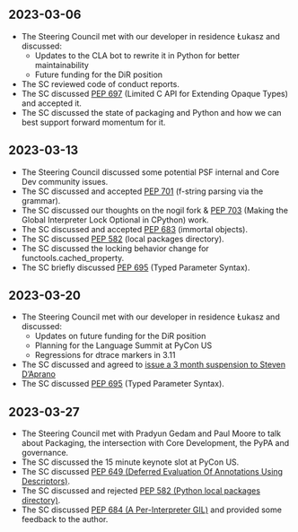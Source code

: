 ## 2023-03-06

- The Steering Council met with our developer in residence Łukasz and discussed:
    - Updates to the CLA bot to rewrite it in Python for better maintainability
    - Future funding for the DiR position
- The SC reviewed code of conduct reports.
- The SC discussed [PEP 697](https://peps.python.org/pep-0697/) (Limited C API for Extending Opaque Types) and accepted it.
- The SC discussed the state of packaging and Python and how we can best support forward momentum for it.

## 2023-03-13

- The Steering Council discussed some potential PSF internal and Core Dev community issues.
- The SC discussed and accepted [PEP 701](https://peps.python.org/pep-0701/) (f-string parsing via the grammar).
- The SC discussed our thoughts on the nogil fork & [PEP 703](https://peps.python.org/pep-0703/) (Making the Global Interpreter Lock Optional in CPython) work.
- The SC discussed and accepted [PEP 683](https://peps.python.org/pep-0683/) (immortal objects).
- The SC discussed [PEP 582](https://peps.python.org/pep-0582/) (local packages directory).
- The SC discussed the locking behavior change for functools.cached_property.
- The SC briefly discussed [PEP 695](https://peps.python.org/pep-0695/) (Typed Parameter Syntax).

## 2023-03-20

- The Steering Council met with our developer in residence Łukasz and discussed:
    - Updates on future funding for the DiR position
    - Planning for the Language Summit at PyCon US
    - Regressions for dtrace markers in 3.11
- The SC discussed and agreed to [issue a 3 month suspension to Steven D’Aprano](https://discuss.python.org/t/suspending-a-core-developer-for-conduct-issues/25278)
- The SC discussed [PEP 695](https://peps.python.org/pep-0695/) (Typed Parameter Syntax).

## 2023-03-27

- The Steering Council met with Pradyun Gedam and Paul Moore to talk about Packaging, the intersection with Core Development, the PyPA and governance.
- The SC discussed the 15 minute keynote slot at PyCon US.
- The SC discussed [PEP 649 (Deferred Evaluation Of Annotations Using Descriptors)](https://peps.python.org/pep-0649/).
- The SC discussed and rejected [PEP 582 (Python local packages directory)](https://peps.python.org/pep-0582/).
- The SC discussed [PEP 684 (A Per-Interpreter GIL)](https://peps.python.org/pep-0684/) and provided some feedback to the author.
